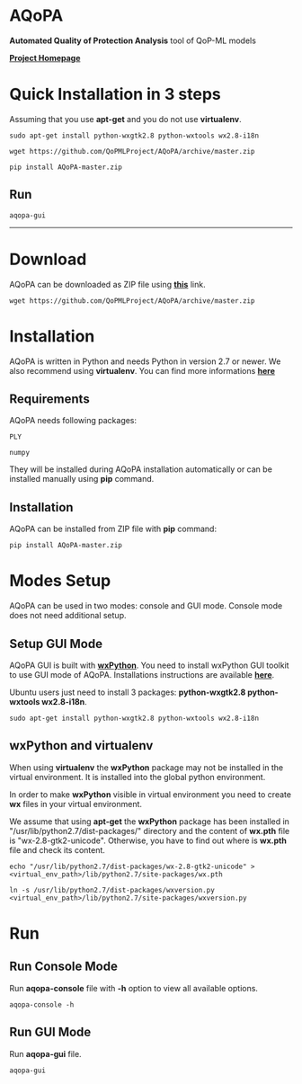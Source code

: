# AQoPA

**Automated Quality of Protection Analysis** tool of QoP-ML models

**[Project Homepage][home]** 

# Quick Installation in 3 steps

Assuming that you use **apt-get** and you do not use **virtualenv**.
```
sudo apt-get install python-wxgtk2.8 python-wxtools wx2.8-i18n
```
```
wget https://github.com/QoPMLProject/AQoPA/archive/master.zip
```
```
pip install AQoPA-master.zip
```

## Run

```
aqopa-gui
```

---

# Download

AQoPA can be downloaded as ZIP file using **[this][aqopa]** link.

```
wget https://github.com/QoPMLProject/AQoPA/archive/master.zip
``` 

# Installation

AQoPA is written in Python and needs Python in version 2.7 or newer.
We also recommend using **virtualenv**. You can find more informations **[here][virtualenv]** 

## Requirements

AQoPA needs following packages:

```
PLY
```

```
numpy
```

They will be installed during AQoPA installation automatically or can be installed manually using **pip** command. 

## Installation

AQoPA can be installed from ZIP file with **pip** command:

```
pip install AQoPA-master.zip
```

# Modes Setup

AQoPA can be used in two modes: console and GUI mode. Console mode does not need additional setup.

## Setup GUI Mode

AQoPA GUI is built with **[wxPython][wxPython]**. 
You need to install wxPython GUI toolkit to use GUI mode of AQoPA. Installations instructions are available **[here][wxPythonInstall]**.

Ubuntu users just need to install 3 packages: **python-wxgtk2.8 python-wxtools wx2.8-i18n**.

```
sudo apt-get install python-wxgtk2.8 python-wxtools wx2.8-i18n
```

## wxPython and virtualenv

When using **virtualenv** the **wxPython** package may not be installed in the virtual environment. It is installed into the global python environment.

In order to make **wxPython** visible in virtual environment you need to create **wx** files in your virtual environment. 

We assume that using **apt-get** the **wxPython** package has been installed in "/usr/lib/python2.7/dist-packages/" directory and the content of **wx.pth** file is "wx-2.8-gtk2-unicode". Otherwise, you have to find out where is **wx.pth** file and check its content. 

```
echo "/usr/lib/python2.7/dist-packages/wx-2.8-gtk2-unicode" > <virtual_env_path>/lib/python2.7/site-packages/wx.pth
```
```
ln -s /usr/lib/python2.7/dist-packages/wxversion.py <virtual_env_path>/lib/python2.7/site-packages/wxversion.py
```

# Run

## Run Console Mode

Run **aqopa-console** file with **-h** option to view all available options.

```
aqopa-console -h 
```

## Run GUI Mode

Run **aqopa-gui** file.

```
aqopa-gui 
```

[home]: http://qopml.org
[aqopa]: https://github.com/QoPMLProject/AQoPA/archive/master.zip
[virtualenv]: http://www.virtualenv.org/en/latest/
[wxPython]: http://www.wxpython.org/
[wxPythonInstall]: http://www.wxpython.org/download.php#stable
